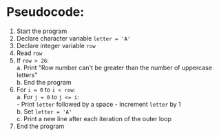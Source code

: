 # Pseudocode: 

1. Start the program
2. Declare character variable `letter = 'A'`
3. Declare integer variable `row`
4. Read `row`
5. If `row > 26`:\
    a. Print "Row number can't be greater than the number of uppercase letters"\
    b. End the program
6. For `i = 0` to `i < row`:\
    a. For `j = 0` to `j <= i`:\
        - Print `letter` followed by a space
        - Increment `letter` by 1\
    b. Set `letter = 'A'`\
    c. Print a new line after each iteration of the outer loop
7. End the program
